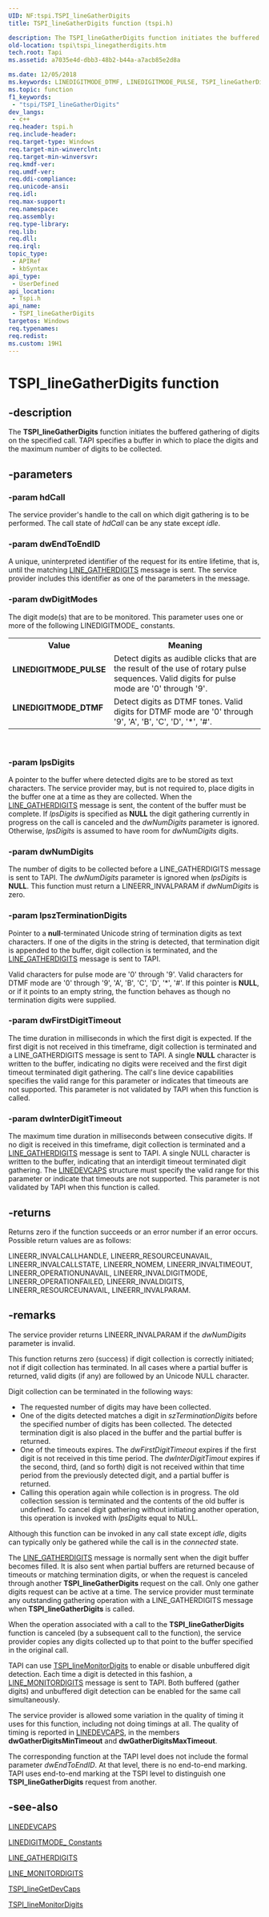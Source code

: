 ```yaml
---
UID: NF:tspi.TSPI_lineGatherDigits
title: TSPI_lineGatherDigits function (tspi.h)

description: The TSPI_lineGatherDigits function initiates the buffered gathering of digits on the specified call. TAPI specifies a buffer in which to place the digits and the maximum number of digits to be collected.
old-location: tspi\tspi_linegatherdigits.htm
tech.root: Tapi
ms.assetid: a7035e4d-dbb3-48b2-b44a-a7acb85e2d8a

ms.date: 12/05/2018
ms.keywords: LINEDIGITMODE_DTMF, LINEDIGITMODE_PULSE, TSPI_lineGatherDigits, TSPI_lineGatherDigits function [TAPI 2.2], _tspi_tspi_linegatherdigits, tspi.tspi_linegatherdigits, tspi/TSPI_lineGatherDigits
ms.topic: function
f1_keywords: 
 - "tspi/TSPI_lineGatherDigits"
dev_langs:
 - c++
req.header: tspi.h
req.include-header: 
req.target-type: Windows
req.target-min-winverclnt: 
req.target-min-winversvr: 
req.kmdf-ver: 
req.umdf-ver: 
req.ddi-compliance: 
req.unicode-ansi: 
req.idl: 
req.max-support: 
req.namespace: 
req.assembly: 
req.type-library: 
req.lib: 
req.dll: 
req.irql: 
topic_type:
 - APIRef
 - kbSyntax
api_type:
 - UserDefined
api_location:
 - Tspi.h
api_name:
 - TSPI_lineGatherDigits
targetos: Windows
req.typenames: 
req.redist: 
ms.custom: 19H1
---
```


# TSPI_lineGatherDigits function


## -description


The 
<b>TSPI_lineGatherDigits</b> function initiates the buffered gathering of digits on the specified call. TAPI specifies a buffer in which to place the digits and the maximum number of digits to be collected.


## -parameters




### -param hdCall

The service provider's handle to the call on which digit gathering is to be performed. The call state of <i>hdCall</i> can be any state except <i>idle</i>.


### -param dwEndToEndID

A unique, uninterpreted identifier of the request for its entire lifetime, that is, until the matching 
<a href="https://docs.microsoft.com/previous-versions/windows/desktop/legacy/ms725229(v=vs.85)">LINE_GATHERDIGITS</a> message is sent. The service provider includes this identifier as one of the parameters in the message.


### -param dwDigitModes

The digit mode(s) that are to be monitored. This parameter uses one or more of the following LINEDIGITMODE_ constants.

<table>
<tr>
<th>Value</th>
<th>Meaning</th>
</tr>
<tr>
<td width="40%"><a id="LINEDIGITMODE_PULSE"></a><a id="linedigitmode_pulse"></a><dl>
<dt><b>LINEDIGITMODE_PULSE</b></dt>
</dl>
</td>
<td width="60%">
Detect digits as audible clicks that are the result of the use of rotary pulse sequences. Valid digits for pulse mode are '0' through '9'.

</td>
</tr>
<tr>
<td width="40%"><a id="LINEDIGITMODE_DTMF"></a><a id="linedigitmode_dtmf"></a><dl>
<dt><b>LINEDIGITMODE_DTMF</b></dt>
</dl>
</td>
<td width="60%">
Detect digits as DTMF tones. Valid digits for DTMF mode are '0' through '9', 'A', 'B', 'C', 'D', '*', '#'.

</td>
</tr>
</table>
 


### -param lpsDigits

A pointer to the buffer where detected digits are to be stored as text characters. The service provider may, but is not required to, place digits in the buffer one at a time as they are collected. When the 
<a href="https://docs.microsoft.com/previous-versions/windows/desktop/legacy/ms725229(v=vs.85)">LINE_GATHERDIGITS</a> message is sent, the content of the buffer must be complete. If <i>lpsDigits</i> is specified as <b>NULL</b> the digit gathering currently in progress on the call is canceled and the <i>dwNumDigits</i> parameter is ignored. Otherwise, <i>lpsDigits</i> is assumed to have room for <i>dwNumDigits</i> digits.


### -param dwNumDigits

The number of digits to be collected before a LINE_GATHERDIGITS message is sent to TAPI. The <i>dwNumDigits</i> parameter is ignored when <i>lpsDigits</i> is <b>NULL</b>. This function must return a LINEERR_INVALPARAM if <i>dwNumDigits</i> is zero.


### -param lpszTerminationDigits

Pointer to a <b>null</b>-terminated Unicode string of termination digits as text characters. If one of the digits in the string is detected, that termination digit is appended to the buffer, digit collection is terminated, and the 
<a href="https://docs.microsoft.com/previous-versions/windows/desktop/legacy/ms725229(v=vs.85)">LINE_GATHERDIGITS</a> message is sent to TAPI. 




Valid characters for pulse mode are '0' through '9'. Valid characters for DTMF mode are '0' through '9', 'A', 'B', 'C', 'D', '*', '#'. If this pointer is <b>NULL</b>, or if it points to an empty string, the function behaves as though no termination digits were supplied.


### -param dwFirstDigitTimeout

The time duration in milliseconds in which the first digit is expected. If the first digit is not received in this timeframe, digit collection is terminated and a LINE_GATHERDIGITS message is sent to TAPI. A single <b>NULL</b> character is written to the buffer, indicating no digits were received and the first digit timeout terminated digit gathering. The call's line device capabilities specifies the valid range for this parameter or indicates that timeouts are not supported. This parameter is not validated by TAPI when this function is called.


### -param dwInterDigitTimeout

The maximum time duration in milliseconds between consecutive digits. If no digit is received in this timeframe, digit collection is terminated and a 
<a href="https://docs.microsoft.com/previous-versions/windows/desktop/legacy/ms725229(v=vs.85)">LINE_GATHERDIGITS</a> message is sent to TAPI. A single NULL character is written to the buffer, indicating that an interdigit timeout terminated digit gathering. The 
<a href="https://docs.microsoft.com/windows/desktop/api/tapi/ns-tapi-linedevcaps">LINEDEVCAPS</a> structure must specify the valid range for this parameter or indicate that timeouts are not supported. This parameter is not validated by TAPI when this function is called.


## -returns



Returns zero if the function succeeds or an error number if an error occurs. Possible return values are as follows:

LINEERR_INVALCALLHANDLE, LINEERR_RESOURCEUNAVAIL, LINEERR_INVALCALLSTATE, LINEERR_NOMEM, LINEERR_INVALTIMEOUT, LINEERR_OPERATIONUNAVAIL, LINEERR_INVALDIGITMODE, LINEERR_OPERATIONFAILED, LINEERR_INVALDIGITS, LINEERR_RESOURCEUNAVAIL, LINEERR_INVALPARAM.




## -remarks



The service provider returns LINEERR_INVALPARAM if the <i>dwNumDigits</i> parameter is invalid.

This function returns zero (success) if digit collection is correctly initiated; not if digit collection has terminated. In all cases where a partial buffer is returned, valid digits (if any) are followed by an Unicode NULL character.

Digit collection can be terminated in the following ways:

<ul>
<li>The requested number of digits may have been collected.</li>
<li>One of the digits detected matches a digit in <i>szTerminationDigits</i> before the specified number of digits has been collected. The detected termination digit is also placed in the buffer and the partial buffer is returned.</li>
<li>One of the timeouts expires. The <i>dwFirstDigitTimeout</i> expires if the first digit is not received in this time period. The <i>dwInterDigitTimout</i> expires if the second, third, (and so forth) digit is not received within that time period from the previously detected digit, and a partial buffer is returned.</li>
<li>Calling this operation again while collection is in progress. The old collection session is terminated and the contents of the old buffer is undefined. To cancel digit gathering without initiating another operation, this operation is invoked with <i>lpsDigits</i> equal to NULL.</li>
</ul>
Although this function can be invoked in any call state except <i>idle</i>, digits can typically only be gathered while the call is in the <i>connected</i> state.

The 
<a href="https://docs.microsoft.com/previous-versions/windows/desktop/legacy/ms725229(v=vs.85)">LINE_GATHERDIGITS</a> message is normally sent when the digit buffer becomes filled. It is also sent when partial buffers are returned because of timeouts or matching termination digits, or when the request is canceled through another 
<b>TSPI_lineGatherDigits</b> request on the call. Only one gather digits request can be active at a time. The service provider must terminate any outstanding gathering operation with a LINE_GATHERDIGITS message when 
<b>TSPI_lineGatherDigits</b> is called.

When the operation associated with a call to the 
<b>TSPI_lineGatherDigits</b> function is canceled (by a subsequent call to the function), the service provider copies any digits collected up to that point to the buffer specified in the original call.

TAPI can use 
<a href="https://docs.microsoft.com/windows/desktop/api/tspi/nf-tspi-tspi_linemonitordigits">TSPI_lineMonitorDigits</a> to enable or disable unbuffered digit detection. Each time a digit is detected in this fashion, a 
<a href="https://docs.microsoft.com/previous-versions/windows/desktop/legacy/ms725232(v=vs.85)">LINE_MONITORDIGITS</a> message is sent to TAPI. Both buffered (gather digits) and unbuffered digit detection can be enabled for the same call simultaneously.

The service provider is allowed some variation in the quality of timing it uses for this function, including not doing timings at all. The quality of timing is reported in 
<a href="https://docs.microsoft.com/windows/desktop/api/tapi/ns-tapi-linedevcaps">LINEDEVCAPS</a>, in the members <b>dwGatherDigitsMinTimeout</b> and <b>dwGatherDigitsMaxTimeout</b>.

The corresponding function at the TAPI level does not include the formal parameter <i>dwEndToEndID</i>. At that level, there is no end-to-end marking. TAPI uses end-to-end marking at the TSPI level to distinguish one 
<b>TSPI_lineGatherDigits</b> request from another.




## -see-also




<a href="https://docs.microsoft.com/windows/desktop/api/tapi/ns-tapi-linedevcaps">LINEDEVCAPS</a>



<a href="https://docs.microsoft.com/windows/desktop/Tapi/linedigitmode--constants">LINEDIGITMODE_ Constants</a>



<a href="https://docs.microsoft.com/previous-versions/windows/desktop/legacy/ms725229(v=vs.85)">LINE_GATHERDIGITS</a>



<a href="https://docs.microsoft.com/previous-versions/windows/desktop/legacy/ms725232(v=vs.85)">LINE_MONITORDIGITS</a>



<a href="https://docs.microsoft.com/windows/desktop/api/tspi/nf-tspi-tspi_linegetdevcaps">TSPI_lineGetDevCaps</a>



<a href="https://docs.microsoft.com/windows/desktop/api/tspi/nf-tspi-tspi_linemonitordigits">TSPI_lineMonitorDigits</a>
 

 

